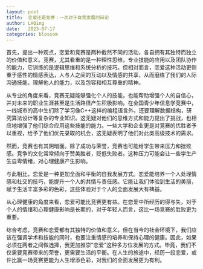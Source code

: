 ```yaml
---
layout: post
title:  恋爱还是竞赛：一次对于自我发展的辩论
author: LHQing
date:   2023-07-17
categories: blossom
---
```


首先，提出一种观点，恋爱和竞赛是两种截然不同的活动，各自拥有其独特而独立的价值和意义。竞赛，尤其看重的是一种理性思维，专业技能的应用以及团队协作的能力，它训练的是逻辑思维和系统分析的技巧。但相对而言，恋爱这种活动更侧重于感性的情感表达，人与人之间的互动以及情感的共享，从而磨练了我们的人际沟通技能，理解他人的能力，以及包容和相互尊重的精神。

从专业的角度来看，竞赛无疑能够强化个人的技能，也能帮助增强个人的自信心，并对未来的职业生涯甚至是生活路径产生积极影响。在全国青少年信息学竞赛中，一线城市的高中生们除了学习像C++这样的编程语言外，还要理解数据结构，研究算法设计等复杂的专业知识。这无疑对他们的思维方式和能力提出了挑战，也相应地增强了他们综合应用这些技能的能力。一些大学和企业更是对竞赛的优胜者予以重视，给予了他们优先录取的机会，这无疑表明了他们对此类高级技术的需求。

然而，竞赛也有其阴暗面。除了成功与荣誉，竞赛也可能给学生带来压力和挫败感。竞争的文化常常倾向于赞美胜者，贬低失败者。这种压力可能会让一些学生产生自卑情绪，对心理健康产生影响。

与此相比，恋爱是一种更加全面和平衡的自我发展方式。恋爱能培养一个人处理情感和社交的技巧，能提升一个人的共情与责任感。它能让我们体验到生活的美丽，赋予生活丰富多彩的色彩，这些体验对于个人的全面发展大有裨益。

从心理健康的角度来看，恋爱可能比竞赛更有益。在恋爱中所经历的得与失，对于个人的情绪和心理健康影响是长期的，对于年轻人而言，这比一场竞赛的胜败更为重要。

综合考虑，竞赛和恋爱都有其独特的价值和意义。但在当今的社会环境下，我们应该在强调学术和技能的同时，也要注重情感的培养和保持心理的健康。因此，如果必须在两者之间做选择，我更加推崇"恋爱"这种多方位发展的方式。毕竟，我们不仅需要竞赛带来的荣誉，更需要生活的平衡。在人生的旅途中，经历一段恋爱，或许比赢一场竞赛更能为人生增添色彩，对我们的全面发展更为有利。
